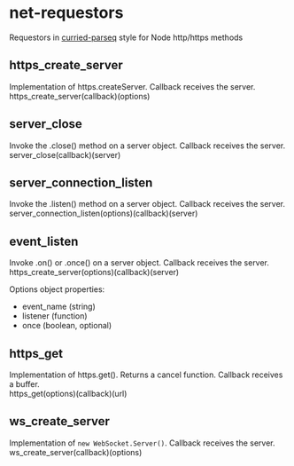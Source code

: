 # net-requestors   
Requestors in [curried-parseq](https://github.com/jlrwi/curried-parseq) style for Node http/https methods   
   
## https_create_server   
Implementation of https.createServer. Callback receives the server.   
    https_create_server(callback)(options)   
   
## server_close   
Invoke the .close() method on a server object. Callback receives the server.   
    server_close(callback)(server)   
   
## server_connection_listen   
Invoke the .listen() method on a server object. Callback receives the server.   
    server_connection_listen(options)(callback)(server)   
   
## event_listen   
Invoke .on() or .once() on a server object. Callback receives the server.   
    https_create_server(options)(callback)(server)   
   
Options object properties:   
- event_name (string)   
- listener (function)   
- once (boolean, optional)   
## https_get   
Implementation of https.get(). Returns a cancel function. Callback receives a buffer.   
    https_get(options)(callback)(url)   
## ws_create_server   
Implementation of `new WebSocket.Server()`. Callback receives the server.   
    ws_create_server(callback)(options)   

